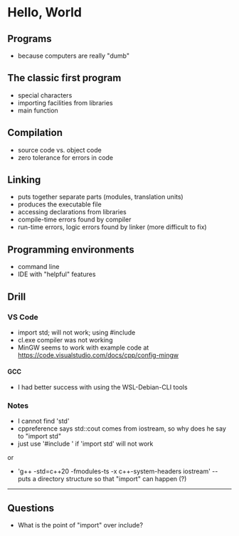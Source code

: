 # Hello, World
## Programs
- because computers are really "dumb"
## The classic first program
- special characters
- importing facilities from libraries
- main function
## Compilation
- source code vs. object code
- zero tolerance for errors in code
## Linking
- puts together separate parts (modules, translation units)
- produces the executable file
- accessing declarations from libraries
- compile-time errors found by compiler
- run-time errors, logic errors found by linker (more difficult to fix)
## Programming environments
- command line
- IDE with "helpful" features 
## Drill
### VS Code
- import std; will not work; using #include<iostream>
- cl.exe compiler was not working
- MinGW seems to work with example code at https://code.visualstudio.com/docs/cpp/config-mingw
#### GCC
- I had better success with using the WSL-Debian-CLI tools

### Notes
- I cannot find 'std'
- cppreference says std::cout comes from iostream, so why does he say to "import std" 
- just use '#include <iostream>' if 'import std' will not work

or

- 'g++ -std=c++20 -fmodules-ts -x c++-system-headers iostream'
-- puts a directory structure so that "import" can happen (?)
---
## Questions
- What is the point of "import" over include?
